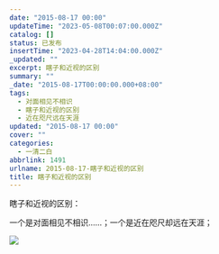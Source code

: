 ```yaml
---
date: "2015-08-17 00:00"
updateTime: "2023-05-08T00:07:00.000Z"
catalog: []
status: 已发布
insertTime: "2023-04-28T14:04:00.000Z"
_updated: ""
excerpt: 瞎子和近视的区别
summary: ""
_date: "2015-08-17T00:00:00.000+08:00"
tags:
  - 对面相见不相识
  - 瞎子和近视的区别
  - 近在咫尺远在天涯
updated: "2015-08-17 00:00"
cover: ""
categories:
  - 一清二白
abbrlink: 1491
urlname: 2015-08-17-瞎子和近视的区别
title: 瞎子和近视的区别
---
```


瞎子和近视的区别：

一个是对面相见不相识……；一个是近在咫尺却远在天涯；

![](http://image.bmqy.net/uploads/2015/08/2015081713591493-300x225.jpg)
